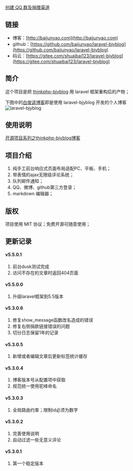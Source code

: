 [创建 QQ 群及捐赠渠道](https://baijunyao.com/article/124)  

## 链接
- 博客：[http://baijunyao.com](http://baijunyao.com)   
- github：[https://github.com/baijunyao/laravel-bjyblog](https://github.com/baijunyao/laravel-bjyblog)   
- 码云：[https://gitee.com/shuaibai123/laravel-bjyblog](https://gitee.com/shuaibai123/laravel-bjyblog)    

## 简介
这个项目是把 [thinkphp-bjyblog](https://github.com/baijunyao/thinkphp-bjyblog) 用 laravel 框架重构后的产物；  

下图中的[白俊遥博客](https://baijunyao.com)即是使用 laravel-bjyblog 开发的个人博客
![laravel-bjyblog](https://baijunyao.com/uploads/article/20171210/5a2d533982e36.jpg)  

## 使用说明
[开源项目系列之thinkphp-bjyblog博客](https://baijunyao.com/article/129)  

## 项目介绍
1. 纯手工前台响应式页面布局适配PC、平板、手机；
2. 带表情的ajax无限级评论系统；
3. 队列邮件通知；
4. QQ、微博、github第三方登录；
5. markdown 编辑器；

## 版权
项目使用 MIT 协议；免费开源可随意使用；

## 更新记录
#### v5.5.0.1
1. 前台dusk测试完成
2. 访问不存在的文章时返回404页面
#### v5.5.0.0
1. 升级laravel框架到5.5版本
#### v5.3.0.6
1. 修复show_message函数改名造成的错误
2. 修复右侧捐款链接错误的问题
3. 切分日志保留1年的记录
#### v5.3.0.5
1. 新增或者编辑文章后更新标签统计缓存
#### v5.3.0.4
1. 博客版本号从配置项中获取
2. 规范统一使用驼峰命名
#### v5.3.0.3
1. 全局路由约束；限制id必须为数字
#### v5.3.0.2
1. 完善使用说明
2. 自动过滤一些无意义评论
#### v5.3.0.1
1. 第一个稳定版本

